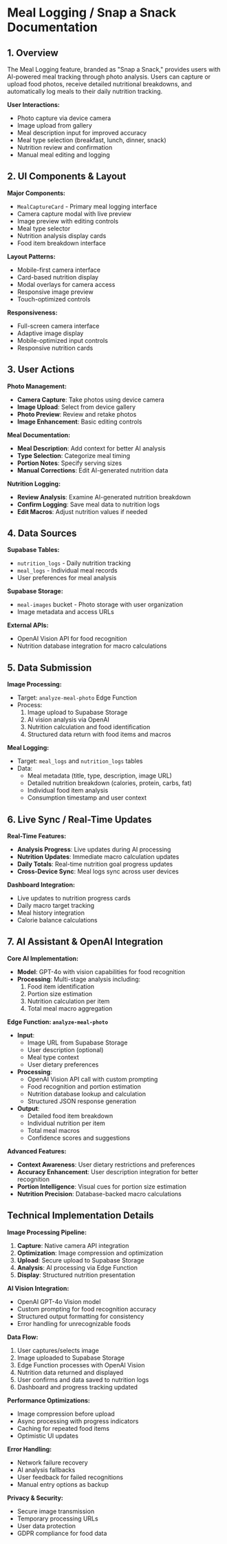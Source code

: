 
# Meal Logging / Snap a Snack Documentation

## 1. Overview

The Meal Logging feature, branded as "Snap a Snack," provides users with AI-powered meal tracking through photo analysis. Users can capture or upload food photos, receive detailed nutritional breakdowns, and automatically log meals to their daily nutrition tracking.

**User Interactions:**
- Photo capture via device camera
- Image upload from gallery
- Meal description input for improved accuracy
- Meal type selection (breakfast, lunch, dinner, snack)
- Nutrition review and confirmation
- Manual meal editing and logging

## 2. UI Components & Layout

**Major Components:**
- `MealCaptureCard` - Primary meal logging interface
- Camera capture modal with live preview
- Image preview with editing controls
- Meal type selector
- Nutrition analysis display cards
- Food item breakdown interface

**Layout Patterns:**
- Mobile-first camera interface
- Card-based nutrition display
- Modal overlays for camera access
- Responsive image preview
- Touch-optimized controls

**Responsiveness:**
- Full-screen camera interface
- Adaptive image display
- Mobile-optimized input controls
- Responsive nutrition cards

## 3. User Actions

**Photo Management:**
- **Camera Capture**: Take photos using device camera
- **Image Upload**: Select from device gallery
- **Photo Preview**: Review and retake photos
- **Image Enhancement**: Basic editing controls

**Meal Documentation:**
- **Meal Description**: Add context for better AI analysis
- **Type Selection**: Categorize meal timing
- **Portion Notes**: Specify serving sizes
- **Manual Corrections**: Edit AI-generated nutrition data

**Nutrition Logging:**
- **Review Analysis**: Examine AI-generated nutrition breakdown
- **Confirm Logging**: Save meal data to nutrition logs
- **Edit Macros**: Adjust nutrition values if needed

## 4. Data Sources

**Supabase Tables:**
- `nutrition_logs` - Daily nutrition tracking
- `meal_logs` - Individual meal records
- User preferences for meal analysis

**Supabase Storage:**
- `meal-images` bucket - Photo storage with user organization
- Image metadata and access URLs

**External APIs:**
- OpenAI Vision API for food recognition
- Nutrition database integration for macro calculations

## 5. Data Submission

**Image Processing:**
- Target: `analyze-meal-photo` Edge Function
- Process: 
  1. Image upload to Supabase Storage
  2. AI vision analysis via OpenAI
  3. Nutrition calculation and food identification
  4. Structured data return with food items and macros

**Meal Logging:**
- Target: `meal_logs` and `nutrition_logs` tables
- Data: 
  - Meal metadata (title, type, description, image URL)
  - Detailed nutrition breakdown (calories, protein, carbs, fat)
  - Individual food item analysis
  - Consumption timestamp and user context

## 6. Live Sync / Real-Time Updates

**Real-Time Features:**
- **Analysis Progress**: Live updates during AI processing
- **Nutrition Updates**: Immediate macro calculation updates
- **Daily Totals**: Real-time nutrition goal progress updates
- **Cross-Device Sync**: Meal logs sync across user devices

**Dashboard Integration:**
- Live updates to nutrition progress cards
- Daily macro target tracking
- Meal history integration
- Calorie balance calculations

## 7. AI Assistant & OpenAI Integration

**Core AI Implementation:**
- **Model**: GPT-4o with vision capabilities for food recognition
- **Processing**: Multi-stage analysis including:
  1. Food item identification
  2. Portion size estimation
  3. Nutrition calculation per item
  4. Total meal macro aggregation

**Edge Function: `analyze-meal-photo`**
- **Input**: 
  - Image URL from Supabase Storage
  - User description (optional)
  - Meal type context
  - User dietary preferences
- **Processing**:
  - OpenAI Vision API call with custom prompting
  - Food recognition and portion estimation
  - Nutrition database lookup and calculation
  - Structured JSON response generation
- **Output**:
  - Detailed food item breakdown
  - Individual nutrition per item
  - Total meal macros
  - Confidence scores and suggestions

**Advanced Features:**
- **Context Awareness**: User dietary restrictions and preferences
- **Accuracy Enhancement**: User description integration for better recognition
- **Portion Intelligence**: Visual cues for portion size estimation
- **Nutrition Precision**: Database-backed macro calculations

## Technical Implementation Details

**Image Processing Pipeline:**
1. **Capture**: Native camera API integration
2. **Optimization**: Image compression and optimization
3. **Upload**: Secure upload to Supabase Storage
4. **Analysis**: AI processing via Edge Function
5. **Display**: Structured nutrition presentation

**AI Vision Integration:**
- OpenAI GPT-4o Vision model
- Custom prompting for food recognition accuracy
- Structured output formatting for consistency
- Error handling for unrecognizable foods

**Data Flow:**
1. User captures/selects image
2. Image uploaded to Supabase Storage
3. Edge Function processes with OpenAI Vision
4. Nutrition data returned and displayed
5. User confirms and data saved to nutrition logs
6. Dashboard and progress tracking updated

**Performance Optimizations:**
- Image compression before upload
- Async processing with progress indicators
- Caching for repeated food items
- Optimistic UI updates

**Error Handling:**
- Network failure recovery
- AI analysis fallbacks
- User feedback for failed recognitions
- Manual entry options as backup

**Privacy & Security:**
- Secure image transmission
- Temporary processing URLs
- User data protection
- GDPR compliance for food data
